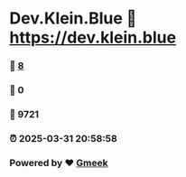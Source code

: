 # Dev.Klein.Blue :link: https://dev.klein.blue 
### :page_facing_up: [8](https://dev.klein.blue/tag.html) 
### :speech_balloon: 0 
### :hibiscus: 9721 
### :alarm_clock: 2025-03-31 20:58:58 
### Powered by :heart: [Gmeek](https://github.com/Meekdai/Gmeek)
